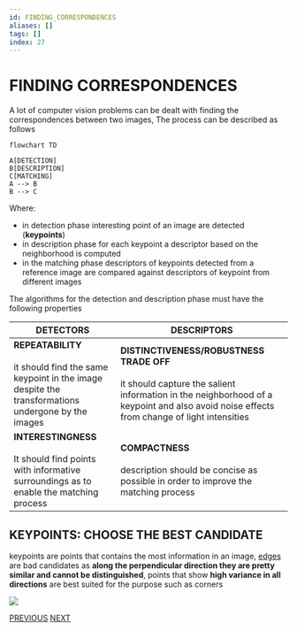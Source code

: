 ```yaml
---
id: FINDING_CORRESPONDENCES
aliases: []
tags: []
index: 27
---
```


# FINDING CORRESPONDENCES

A lot of computer vision problems can be dealt with finding the correspondences between two images, The process can be described as follows

```mermaid
flowchart TD

A[DETECTION]
B[DESCRIPTION]
C[MATCHING]
A --> B
B --> C
```

Where:

- in detection phase interesting point of an image are detected (**keypoints**)
- in description phase for each keypoint a descriptor based on the neighborhood is computed
- in the matching phase descriptors of keypoints detected from a reference image are compared against descriptors of keypoint from different images

The algorithms for the detection and description phase must have the following properties

| DETECTORS                                                                                                                  | DESCRIPTORS                                                                                                                                                                                    |
| -------------------------------------------------------------------------------------------------------------------------- | ---------------------------------------------------------------------------------------------------------------------------------------------------------------------------------------------- |
| **REPEATABILITY**<br><br>it should find the same keypoint in the image despite the transformations undergone by the images | **DISTINCTIVENESS/ROBUSTNESS TRADE OFF**<br><br>it should capture the salient information in the neighborhood of  a keypoint and also avoid noise effects from change of light intensities<br> |
| **INTERESTINGNESS**<br><br>It should find points with informative surroundings as to enable the matching process           | **COMPACTNESS**<br><br>description should be concise as possible in order to improve the matching process                                                                                      |
## KEYPOINTS: CHOOSE THE BEST CANDIDATE

keypoints are points that contains the most information in an image, [edges](computer_vision/EDGES.md) are bad candidates as **along the perpendicular direction they are pretty similar and cannot be distinguished**, points that show **high variance in all directions** are best suited for the purpose such as corners

![](computer_vision/Pasted_image_20240310151838.png)

[PREVIOUS](pages/image_segmentation_blob_analysis/BLOB_ANALYSIS.md) [NEXT](computer_vision/pages/local_features/EDGES.md)

